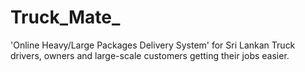 # Truck_Mate_
'Online Heavy/Large Packages Delivery System' for Sri Lankan Truck drivers, owners and large-scale customers getting their jobs easier.
